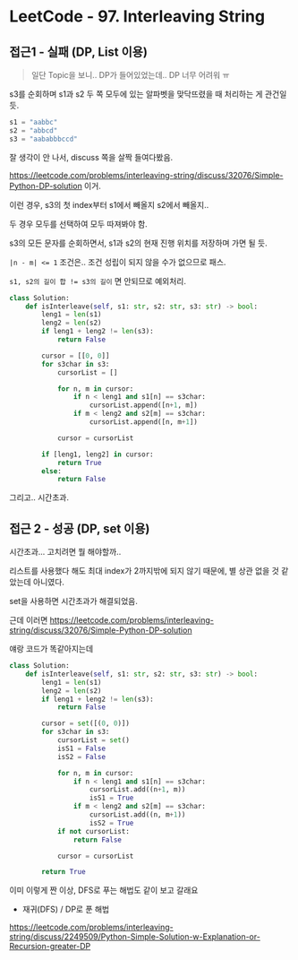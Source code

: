 # LeetCode - 97. Interleaving String

## 접근1 - 실패 (DP, List 이용)

> 일단 Topic을 보니.. DP가 들어있었는데.. DP 너무 어려워 ㅠ



s3를 순회하며 s1과 s2 두 쪽 모두에 있는 알파벳을 맞닥뜨렸을 때 처리하는 게 관건일 듯.

```python
s1 = "aabbc"
s2 = "abbcd"
s3 = "aababbbccd"
```

잘 생각이 안 나서, discuss 쪽을 살짝 들여다봤음.

https://leetcode.com/problems/interleaving-string/discuss/32076/Simple-Python-DP-solution 이거.



이런 경우, s3의 첫 index부터 s1에서 빼올지 s2에서 빼올지..

두 경우 모두를 선택하여 모두 따져봐야 함.



s3의 모든 문자를 순회하면서, s1과 s2의 현재 진행 위치를 저장하며 가면 될 듯.

`|n - m| <= 1` 조건은.. 조건 성립이 되지 않을 수가 없으므로 패스.

`s1, s2의 길이 합 != s3의 길이` 면 안되므로 예외처리.



```python
class Solution:
    def isInterleave(self, s1: str, s2: str, s3: str) -> bool:
        leng1 = len(s1)
        leng2 = len(s2)
        if leng1 + leng2 != len(s3):
            return False

        cursor = [[0, 0]]
        for s3char in s3:
            cursorList = []

            for n, m in cursor:
                if n < leng1 and s1[n] == s3char:
                    cursorList.append([n+1, m])
                if m < leng2 and s2[m] == s3char:
                    cursorList.append([n, m+1])

            cursor = cursorList

        if [leng1, leng2] in cursor:
            return True
        else:
            return False
```

그리고.. 시간초과.



## 접근 2 - 성공 (DP, set 이용)

시간초과... 고치려면 뭘 해야할까..

리스트를 사용했다 해도 최대 index가 2까지밖에 되지 않기 때문에, 별 상관 없을 것 같았는데 아니였다.

set을 사용하면 시간초과가 해결되었음.

근데 이러면 https://leetcode.com/problems/interleaving-string/discuss/32076/Simple-Python-DP-solution

얘랑 코드가 똑같아지는데

```python
class Solution:
    def isInterleave(self, s1: str, s2: str, s3: str) -> bool:
        leng1 = len(s1)
        leng2 = len(s2)
        if leng1 + leng2 != len(s3):
            return False

        cursor = set([(0, 0)])
        for s3char in s3:
            cursorList = set()
            isS1 = False
            isS2 = False

            for n, m in cursor:
                if n < leng1 and s1[n] == s3char:
                    cursorList.add((n+1, m))
                    isS1 = True
                if m < leng2 and s2[m] == s3char:
                    cursorList.add((n, m+1))
                    isS2 = True
            if not cursorList:
                return False

            cursor = cursorList

        return True
```



이미 이렇게 짠 이상, DFS로 푸는 해법도 같이 보고 갈래요



- 재귀(DFS) / DP로 푼 해법

https://leetcode.com/problems/interleaving-string/discuss/2249509/Python-Simple-Solution-w-Explanation-or-Recursion-greater-DP



